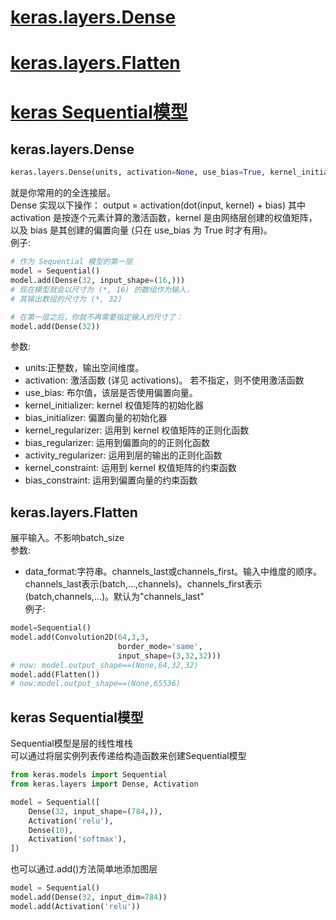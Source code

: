 # [keras.layers.Dense](#keras.layers.Dense)
# [keras.layers.Flatten](#keras.layers.Flatten)
# [keras Sequential模型](#keras_Sequential)




<div id="keras.layers.Dense"></div>

## keras.layers.Dense
```python
keras.layers.Dense(units, activation=None, use_bias=True, kernel_initializer='glorot_uniform', bias_initializer='zeros', kernel_regularizer=None, bias_regularizer=None, activity_regularizer=None, kernel_constraint=None, bias_constraint=None)
```
就是你常用的的全连接层。<br>
Dense 实现以下操作： output = activation(dot(input, kernel) + bias) 其中 activation 是按逐个元素计算的激活函数，kernel 是由网络层创建的权值矩阵，以及 bias 是其创建的偏置向量 (只在 use_bias 为 True 时才有用)。<br>
例子:<br>
```python
# 作为 Sequential 模型的第一层
model = Sequential()
model.add(Dense(32, input_shape=(16,)))
# 现在模型就会以尺寸为 (*, 16) 的数组作为输入，
# 其输出数组的尺寸为 (*, 32)

# 在第一层之后，你就不再需要指定输入的尺寸了：
model.add(Dense(32))
```
参数:<br>
* units:正整数，输出空间维度。<br>
* activation: 激活函数 (详见 activations)。 若不指定，则不使用激活函数 <br>
* use_bias: 布尔值，该层是否使用偏置向量。<br>
* kernel_initializer: kernel 权值矩阵的初始化器<br>
* bias_initializer: 偏置向量的初始化器<br>
* kernel_regularizer: 运用到 kernel 权值矩阵的正则化函数<br>
* bias_regularizer: 运用到偏置向的的正则化函数<br>
* activity_regularizer: 运用到层的输出的正则化函数<br>
* kernel_constraint: 运用到 kernel 权值矩阵的约束函数<br>
* bias_constraint: 运用到偏置向量的约束函数<br>

<div id="keras.layers.Flatten"></div>

## keras.layers.Flatten
展平输入。不影响batch_size<br>
参数:<br>
* data_format:字符串。channels_last或channels_first。输入中维度的顺序。channels_last表示(batch,...,channels)。channels_first表示(batch,channels,...)。默认为"channels_last"<br>
例子:<br>
```python
model=Sequential()
model.add(Convolution2D(64,3,3,
                        border_mode='same',
                        input_shape=(3,32,32)))
# now: model.output_shape==(None,64,32,32)
model.add(Flatten())
# now:model.output_shape==(None,65536)
```
<div id="keras_Sequential"></div>

## keras Sequential模型
Sequential模型是层的线性堆栈<br>
可以通过将层实例列表传递给构造函数来创建Sequential模型<br>
```python
from keras.models import Sequential
from keras.layers import Dense, Activation

model = Sequential([
    Dense(32, input_shape=(784,)),
    Activation('relu'),
    Dense(10),
    Activation('softmax'),
])
```
也可以通过.add()方法简单地添加图层<br>
```python
model = Sequential()
model.add(Dense(32, input_dim=784))
model.add(Activation('relu'))
```
